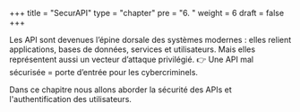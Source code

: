 +++
title = "SecurAPI"
type = "chapter"
pre = "6. "
weight = 6
draft = false
+++

Les API sont devenues l’épine dorsale des systèmes modernes : elles relient applications, bases de données, services et utilisateurs. Mais elles représentent aussi un vecteur d’attaque privilégié.
👉 Une API mal sécurisée = porte d’entrée pour les cybercriminels.

Dans ce chapitre nous allons aborder la sécurité des APIs et l'authentification des utilisateurs.